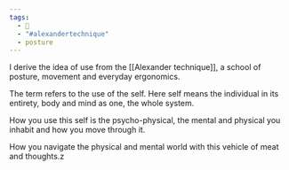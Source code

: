```yaml
---
tags:
  - 🌱
  - "#alexandertechnique"
  - posture
---
```

I derive the idea of use from the [[Alexander technique]], a school of posture, movement and everyday ergonomics. 

The term refers to the use of the self. Here self means the individual in its entirety, body and mind as one, the whole system. 

How you use this self is the psycho-physical, the mental and physical you inhabit and how you move through it. 

How you navigate the physical and mental world with this vehicle of meat and thoughts.z
